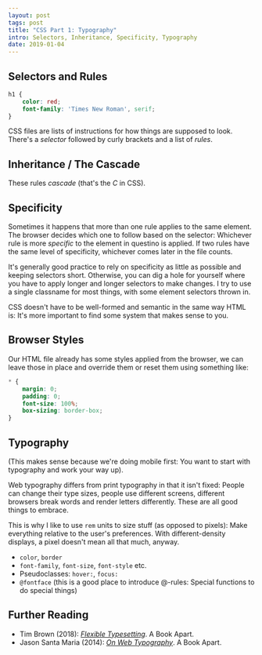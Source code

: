 ```yaml
---
layout: post
tags: post
title: "CSS Part 1: Typography"
intro: Selectors, Inheritance, Specificity, Typography
date: 2019-01-04
---
```


## Selectors and Rules

```css
h1 {
    color: red;
    font-family: 'Times New Roman', serif;
}
```

CSS files are lists of instructions for how things are supposed to look. There's a *selector* followed by curly brackets and a list of *rules*.

## Inheritance / The Cascade

These rules *cascade* (that's the *C* in CSS).

## Specificity

Sometimes it happens that more than one rule applies to the same element. The browser decides which one to follow based on the selector: Whichever rule is more *specific* to the element in questino is applied. If two rules have the same level of specificity, whichever comes later in the file counts.

It's generally good practice to rely on specificity as little as possible and keeping selectors short. Otherwise, you can dig a hole for yourself where you have to apply longer and longer selectors to make changes. I try to use a single classname for most things, with some element selectors thrown in.

CSS doesn't have to be well-formed and semantic in the same way HTML is: It's more important to find some system that makes sense to you.

## Browser Styles

Our HTML file already has some styles applied from the browser, we can leave those in place and override them or reset them using something like:

```css
* {
    margin: 0;
    padding: 0;
    font-size: 100%;
    box-sizing: border-box;
}
```

## Typography 

(This makes sense because we're doing mobile first: You want to start with typography and work your way up).

Web typography differs from print typography in that it isn't fixed: People can change their type sizes, people use different screens, different browsers break words and render letters differently. These are all good things to embrace.

This is why I like to use ```rem``` units to size stuff (as opposed to pixels): Make everything relative to the user's preferences. With different-density displays, a pixel doesn't mean all that much, anyway.

- ```color```, ```border```
- ```font-family```, ```font-size```, ```font-style``` etc.
- Pseudoclasses: ```hover:```, ```focus:```
- ```@fontface``` (this is a good place to introduce @-rules: Special functions to do special things)

## Further Reading

- Tim Brown (2018): *[Flexible Typesetting](https://abookapart.com/products/flexible-typesetting)*. A Book Apart.
- Jason Santa Maria (2014): *[On Web Typography](https://abookapart.com/products/on-web-typography)*. A Book Apart.
